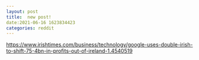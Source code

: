 ```yaml
--- 
layout: post 
title:  new post! 
date:2021-06-16 1623834423 
categories: reddit 
--- 
```

https://www.irishtimes.com/business/technology/google-uses-double-irish-to-shift-75-4bn-in-profits-out-of-ireland-1.4540519